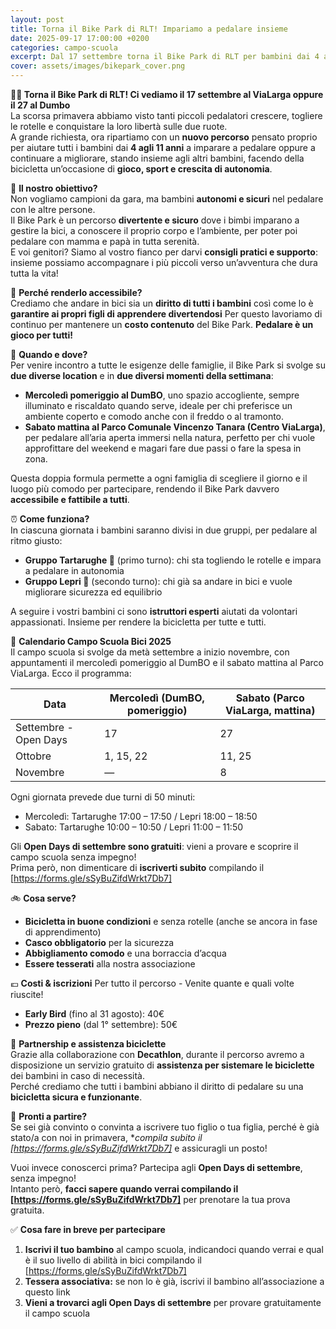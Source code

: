 ```yaml
---
layout: post
title: Torna il Bike Park di RLT! Impariamo a pedalare insieme
date: 2025-09-17 17:00:00 +0200
categories: campo-scuola
excerpt: Dal 17 settembre torna il Bike Park di RLT per bambini dai 4 agli 11 anni 
cover: assets/images/bikepark_cover.png
---
```


**🚴‍♂️ Torna il Bike Park di RLT! Ci vediamo il 17 settembre al ViaLarga oppure il 27 al Dumbo**  
La scorsa primavera abbiamo visto tanti piccoli pedalatori crescere, togliere le rotelle e conquistare la loro libertà sulle due ruote.  
A grande richiesta, ora ripartiamo con un **nuovo percorso** pensato proprio per aiutare tutti i bambini dai **4 agli 11 anni** a imparare a pedalare oppure a continuare a migliorare, stando insieme agli altri bambini, facendo della bicicletta un’occasione di **gioco, sport e crescita di autonomia**.

🎯 **Il nostro obiettivo?**  
Non vogliamo campioni da gara, ma bambini **autonomi e sicuri** nel pedalare con le altre persone.  
Il Bike Park è un percorso **divertente e sicuro** dove i bimbi imparano a gestire la bici, a conoscere il proprio corpo e l’ambiente, per poter poi pedalare con mamma e papà in tutta serenità.  
E voi genitori? Siamo al vostro fianco per darvi **consigli pratici e supporto**: insieme possiamo accompagnare i più piccoli verso un’avventura che dura tutta la vita!

💸 **Perché renderlo accessibile?**  
Crediamo che andare in bici sia un **diritto di tutti i bambini** così come lo è **garantire ai propri figli di apprendere divertendosi**
Per questo lavoriamo di continuo per mantenere un **costo contenuto** del Bike Park. **Pedalare è un gioco per tutti!**

📅 **Quando e dove?**  
Per venire incontro a tutte le esigenze delle famiglie, il Bike Park si svolge su **due diverse location** e in **due diversi momenti della settimana**:  
- **Mercoledì pomeriggio al DumBO**, uno spazio accogliente, sempre illuminato e riscaldato quando serve, ideale per chi preferisce un ambiente coperto e comodo anche con il freddo o al tramonto.  
- **Sabato mattina al Parco Comunale Vincenzo Tanara (Centro ViaLarga)**, per pedalare all’aria aperta immersi nella natura, perfetto per chi vuole approfittare del weekend e magari fare due passi o fare la spesa in zona.  

Questa doppia formula permette a ogni famiglia di scegliere il giorno e il luogo più comodo per partecipare, rendendo il Bike Park davvero **accessibile e fattibile a tutti**.

⏰ **Come funziona?**  
In ciascuna giornata i bambini saranno divisi in due gruppi, per pedalare al ritmo giusto:  
- **Gruppo Tartarughe 🐢** (primo turno): chi sta togliendo le rotelle e impara a pedalare in autonomia  
- **Gruppo Lepri 🐇** (secondo turno): chi già sa andare in bici e vuole migliorare sicurezza ed equilibrio  

A seguire i vostri bambini ci sono **istruttori esperti** aiutati da volontari appassionati. Insieme per rendere la bicicletta per tutte e tutti.

📅 **Calendario Campo Scuola Bici 2025**  
Il campo scuola si svolge da metà settembre a inizio novembre, con appuntamenti il mercoledì pomeriggio al DumBO e il sabato mattina al Parco ViaLarga. Ecco il programma:  

| Data            | Mercoledì (DumBO, pomeriggio) | Sabato (Parco ViaLarga, mattina) |
|-----------------|-------------------------------|----------------------------------|
| Settembre - Open Days | 17                            | 27                               |
| Ottobre         | 1, 15, 22                     | 11, 25                           |
| Novembre        | —                             | 8                                |

Ogni giornata prevede due turni di 50 minuti:  
- Mercoledì: Tartarughe 17:00 – 17:50 / Lepri 18:00 – 18:50  
- Sabato: Tartarughe 10:00 – 10:50 / Lepri 11:00 – 11:50  

Gli **Open Days di settembre sono gratuiti**: vieni a provare e scoprire il campo scuola senza impegno!  
Prima però, non dimenticare di **iscriverti subito** compilando il [https://forms.gle/sSyBuZifdWrkt7Db7]

🚲 **Cosa serve?**  
- **Bicicletta in buone condizioni** e senza rotelle (anche se ancora in fase di apprendimento)  
- **Casco obbligatorio** per la sicurezza  
- **Abbigliamento comodo** e una borraccia d’acqua  
- **Essere tesserati** alla nostra associazione  

💶 **Costi & iscrizioni**  Per tutto il percorso - Venite quante e quali volte riuscite! 
- **Early Bird** (fino al 31 agosto): 40€  
- **Prezzo pieno** (dal 1° settembre): 50€ 

🤝 **Partnership e assistenza biciclette**  
Grazie alla collaborazione con **Decathlon**, durante il percorso avremo a disposizione un servizio gratuito di **assistenza per sistemare le biciclette** dei bambini in caso di necessità.  
Perché crediamo che tutti i bambini abbiano il diritto di pedalare su una **bicicletta sicura e funzionante**.

🚀 **Pronti a partire?**  
Se sei già convinto o convinta a iscrivere tuo figlio o tua figlia, perché è già stato/a con noi in primavera, **compila subito il [https://forms.gle/sSyBuZifdWrkt7Db7]* e assicuragli un posto!  

Vuoi invece conoscerci prima? Partecipa agli **Open Days di settembre**, senza impegno!  
Intanto però, **facci sapere quando verrai compilando il [https://forms.gle/sSyBuZifdWrkt7Db7]** per prenotare la tua prova gratuita.

✅ **Cosa fare in breve per partecipare**  
1. **Iscrivi il tuo bambino** al campo scuola, indicandoci quando verrai e qual è il suo livello di abilità in bici compilando il [https://forms.gle/sSyBuZifdWrkt7Db7]
2. **Tessera associativa:** se non lo è già, iscrivi il bambino all’associazione a questo link  
3. **Vieni a trovarci agli Open Days di settembre** per provare gratuitamente il campo scuola  

